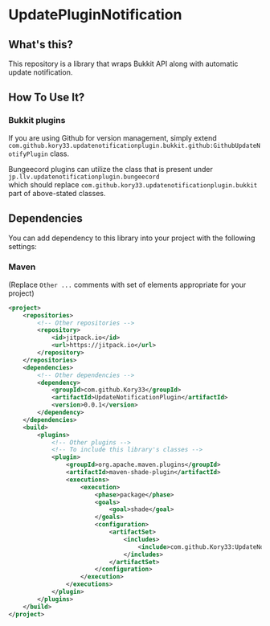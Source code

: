 # UpdatePluginNotification
## What's this?
This repository is a library that wraps Bukkit API along with automatic update notification.
## How To Use It?
### Bukkit plugins
If you are using Github for version management, simply extend ``com.github.kory33.updatenotificationplugin.bukkit.github:GithubUpdateNotifyPlugin``  class.

Bungeecord plugins can utilize the class that is present under ``jp.llv.updatenotificationplugin.bungeecord``  
which should replace ``com.github.kory33.updatenotificationplugin.bukkit`` part of above-stated classes.
## Dependencies
You can add dependency to this library into your project with the following settings:
### Maven
(Replace `Other ...` comments with set of elements appropriate for your project)
```XML
<project>
    <repositories>
        <!-- Other repositories -->
        <repository>
            <id>jitpack.io</id>
            <url>https://jitpack.io</url>
        </repository>
    </repositories>
    <dependencies>
        <!-- Other dependencies -->
        <dependency>
            <groupId>com.github.Kory33</groupId>
            <artifactId>UpdateNotificationPlugin</artifactId>
            <version>0.0.1</version>
        </dependency>
    </dependencies>
    <build>
        <plugins>
            <!-- Other plugins -->
            <!-- To include this library's classes -->
            <plugin>
                <groupId>org.apache.maven.plugins</groupId>
                <artifactId>maven-shade-plugin</artifactId>
                <executions>
                    <execution>
                        <phase>package</phase>
                        <goals>
                            <goal>shade</goal>
                        </goals>
                        <configuration>
                            <artifactSet>
                                <includes>
                                    <include>com.github.Kory33:UpdateNotificationPlugin</include>
                                </includes>
                            </artifactSet>
                        </configuration>
                    </execution>
                </executions>
            </plugin>
        </plugins>
    </build>
</project>
```